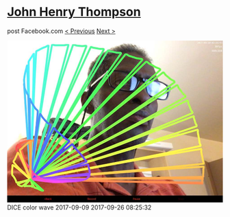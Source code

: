 # [John Henry Thompson](../README.md)
post Facebook.com
[< Previous](2017-09-26-4.md) [Next >](2017-09-26-6.md)

[![](../media/2017-09-26/Timeline-Photos-DICE-color-wave-2017-09-10.jpg)](../README.md)
DICE color wave 2017-09-09
2017-09-26 08:25:32